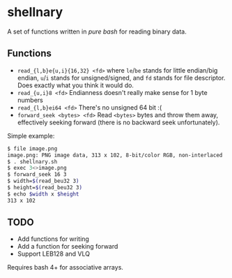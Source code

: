 shellnary
=========

A set of functions written in _pure bash_ for reading binary data.

## Functions

* `read_{l,b}e{u,i}{16,32} <fd>` where `le`/`be` stands for
little endian/big endian, `u`/`i` stands for unsigned/signed,
and `fd` stands for file descriptor. Does exactly what you think
it would do.
* `read_{u,i}8 <fd>` Endianness doesn't really make sense for 1 byte
numbers
* `read_{l,b}ei64 <fd>` There's no unsigned 64 bit :(
* `forward_seek <bytes> <fd>` Read `<bytes>` bytes and throw them away,
effectively seeking forward (there is no backward seek unfortunately).

Simple example:

```bash
$ file image.png
image.png: PNG image data, 313 x 102, 8-bit/color RGB, non-interlaced
$ . shellnary.sh
$ exec 3<>image.png
$ forward_seek 16 3
$ width=$(read_beu32 3)
$ height=$(read_beu32 3)
$ echo $width x $height
313 x 102
```

## TODO

* Add functions for writing
* Add a function for seeking forward
* Support LEB128 and VLQ

Requires bash 4+ for associative arrays.

